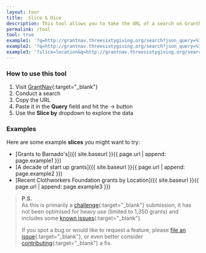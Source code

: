 ```yaml
---
layout: tour
title:  Slice & Dice
description: This tool allows you to take the URL of a search on GrantNav, and visually slice it up by dimensions such as Year or Location.
permalink: /tool
tool: true
example1: '?q=http://grantnav.threesixtygiving.org/search?json_query=%7B"aggs"%3A+%7B"currency"%3A+%7B"terms"%3A+%7B"size"%3A+3%2C+"field"%3A+"currency"%7D%7D%2C+"recipientOrganization"%3A+%7B"terms"%3A+%7B"size"%3A+50%2C+"field"%3A+"recipientOrganization.id_and_name"%7D%7D%2C+"fundingOrganization"%3A+%7B"terms"%3A+%7B"size"%3A+50%2C+"field"%3A+"fundingOrganization.id_and_name"%7D%7D%2C+"recipientDistrictName"%3A+%7B"terms"%3A+%7B"size"%3A+3%2C+"field"%3A+"recipientDistrictName"%7D%7D%2C+"recipientRegionName"%3A+%7B"terms"%3A+%7B"size"%3A+3%2C+"field"%3A+"recipientRegionName"%7D%7D%7D%2C+"query"%3A+%7B"bool"%3A+%7B"must"%3A+%7B"query_string"%3A+%7B"query"%3A+"%2A"%2C+"default_field"%3A+"_all"%7D%7D%2C+"filter"%3A+%5B%7B"bool"%3A+%7B"should"%3A+%5B%5D%7D%7D%2C+%7B"bool"%3A+%7B"should"%3A+%5B%7B"term"%3A+%7B"recipientOrganization.id_and_name"%3A+"%5B%5C"Barnardo%27s%5C"%2C+%5C"GB-CHC-216250%5C"%5D"%7D%7D%5D%7D%7D%2C+%7B"bool"%3A+%7B"must"%3A+%7B%7D%2C+"should"%3A+%5B%5D%7D%7D%2C+%7B"bool"%3A+%7B"must"%3A+%7B%7D%2C+"should"%3A+%7B"range"%3A+%7B"amountAwarded"%3A+%7B%7D%7D%7D%7D%7D%2C+%7B"bool"%3A+%7B"should"%3A+%5B%5D%7D%7D%2C+%7B"bool"%3A+%7B"should"%3A+%5B%5D%7D%7D%2C+%7B"bool"%3A+%7B"should"%3A+%5B%5D%7D%7D%2C+%7B"bool"%3A+%7B"should"%3A+%5B%5D%7D%7D%5D%7D%7D%2C+"sort"%3A+%7B"_score"%3A+%7B"order"%3A+"desc"%7D%7D%2C+"extra_context"%3A+%7B"amountAwardedFixed_facet_size"%3A+3%2C+"awardYear_facet_size"%3A+3%7D%7D'
example2: '?q=http://grantnav.threesixtygiving.org/search?json_query=%7B%22aggs%22%3A+%7B%22currency%22%3A+%7B%22terms%22%3A+%7B%22size%22%3A+3%2C+%22field%22%3A+%22currency%22%7D%7D%2C+%22recipientOrganization%22%3A+%7B%22terms%22%3A+%7B%22size%22%3A+3%2C+%22field%22%3A+%22recipientOrganization.id_and_name%22%7D%7D%2C+%22fundingOrganization%22%3A+%7B%22terms%22%3A+%7B%22size%22%3A+3%2C+%22field%22%3A+%22fundingOrganization.id_and_name%22%7D%7D%2C+%22recipientDistrictName%22%3A+%7B%22terms%22%3A+%7B%22size%22%3A+3%2C+%22field%22%3A+%22recipientDistrictName%22%7D%7D%2C+%22recipientRegionName%22%3A+%7B%22terms%22%3A+%7B%22size%22%3A+3%2C+%22field%22%3A+%22recipientRegionName%22%7D%7D%7D%2C+%22query%22%3A+%7B%22bool%22%3A+%7B%22must%22%3A+%7B%22query_string%22%3A+%7B%22query%22%3A+%22%5C%22start+up%5C%22+AND+awardDate%3A%5B2008-01-01+TO+2018-12-31%5D%22%2C+%22default_field%22%3A+%22_all%22%7D%7D%2C+%22filter%22%3A+%5B%7B%22bool%22%3A+%7B%22should%22%3A+%5B%5D%7D%7D%2C+%7B%22bool%22%3A+%7B%22should%22%3A+%5B%5D%7D%7D%2C+%7B%22bool%22%3A+%7B%22must%22%3A+%7B%7D%2C+%22should%22%3A+%5B%5D%7D%7D%2C+%7B%22bool%22%3A+%7B%22must%22%3A+%7B%7D%2C+%22should%22%3A+%7B%22range%22%3A+%7B%22amountAwarded%22%3A+%7B%7D%7D%7D%7D%7D%2C+%7B%22bool%22%3A+%7B%22should%22%3A+%5B%5D%7D%7D%2C+%7B%22bool%22%3A+%7B%22should%22%3A+%5B%5D%7D%7D%2C+%7B%22bool%22%3A+%7B%22should%22%3A+%5B%5D%7D%7D%2C+%7B%22bool%22%3A+%7B%22should%22%3A+%5B%5D%7D%7D%5D%7D%7D%2C+%22sort%22%3A+%7B%22_score%22%3A+%7B%22order%22%3A+%22desc%22%7D%7D%2C+%22extra_context%22%3A+%7B%22amountAwardedFixed_facet_size%22%3A+3%2C+%22awardYear_facet_size%22%3A+3%7D%7D'
example3: '?slice=location&q=http://grantnav.threesixtygiving.org/search?json_query={"aggs":%20{"currency":%20{"terms":%20{"size":%203,%20"field":%20"currency"}},%20"recipientOrganization":%20{"terms":%20{"size":%203,%20"field":%20"recipientOrganization.id_and_name"}},%20"fundingOrganization":%20{"terms":%20{"size":%2050,%20"field":%20"fundingOrganization.id_and_name"}},%20"recipientDistrictName":%20{"terms":%20{"size":%203,%20"field":%20"recipientDistrictName"}},%20"recipientRegionName":%20{"terms":%20{"size":%203,%20"field":%20"recipientRegionName"}}},%20"query":%20{"bool":%20{"must":%20{"query_string":%20{"query":%20"awardDate:[2015-01-01%20TO%202017-12-31]",%20"default_field":%20"_all"}},%20"filter":%20[{"bool":%20{"should":%20[{"term":%20{"fundingOrganization.id_and_name":%20"[\"The%20Clothworkers%20Foundation\",%20\"GB-CHC-274100\"]"}}]}},%20{"bool":%20{"should":%20[]}},%20{"bool":%20{"must":%20{},%20"should":%20[]}},%20{"bool":%20{"must":%20{},%20"should":%20{"range":%20{"amountAwarded":%20{}}}}},%20{"bool":%20{"should":%20[]}},%20{"bool":%20{"should":%20[]}},%20{"bool":%20{"should":%20[]}},%20{"bool":%20{"should":%20[]}}]}},%20"sort":%20{"_score":%20{"order":%20"desc"}},%20"extra_context":%20{"amountAwardedFixed_facet_size":%203,%20"awardYear_facet_size":%203}}'
---
```


### How to use this tool

1. Visit [GrantNav](http://grantnav.threesixtygiving.org/){:target="_blank"}
2. Conduct a search
3. Copy the URL
4. Paste it in the **Query** field and hit the &rarr; button
5. Use the **Slice by** dropdown to explore the data

### Examples

Here are some example **slices** you might want to try:

- [Grants to Barnado's]({{ site.baseurl }}{{ page.url | append: page.example1 }})
- [A decade of start up grants]({{ site.baseurl }}{{ page.url | append: page.example2 }})
- [Recent Clothworkers Foundation grants by Location]({{ site.baseurl }}{{ page.url | append: page.example3 }})

>**P.S.**  
>As this is primarily a [challenge](https://challenge.threesixtygiving.org/){:target="_blank"} submission, it has not been optimised for heavy use (limited to 1,350 grants) and includes some [known issues](https://github.com/suninthesky/slice-and-dice#known-issues){:target="_blank"}.
>
>If you spot a bug or would like to request a feature, please [file an issue](https://github.com/suninthesky/slice-and-dice/issues){:target="_blank"}, or even better consider [contributing](https://github.com/suninthesky/slice-and-dice#contributing){:target="_blank"} a fix.
